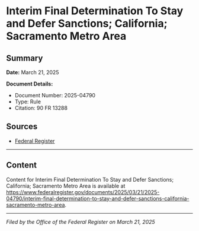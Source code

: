 # Interim Final Determination To Stay and Defer Sanctions; California; Sacramento Metro Area

## Summary

**Date:** March 21, 2025

**Document Details:**
- Document Number: 2025-04790
- Type: Rule
- Citation: 90 FR 13288

## Sources
- [Federal Register](https://www.federalregister.gov/documents/2025/03/21/2025-04790/interim-final-determination-to-stay-and-defer-sanctions-california-sacramento-metro-area)

---

## Content

Content for Interim Final Determination To Stay and Defer Sanctions; California; Sacramento Metro Area is available at https://www.federalregister.gov/documents/2025/03/21/2025-04790/interim-final-determination-to-stay-and-defer-sanctions-california-sacramento-metro-area.

---

*Filed by the Office of the Federal Register on March 21, 2025*
